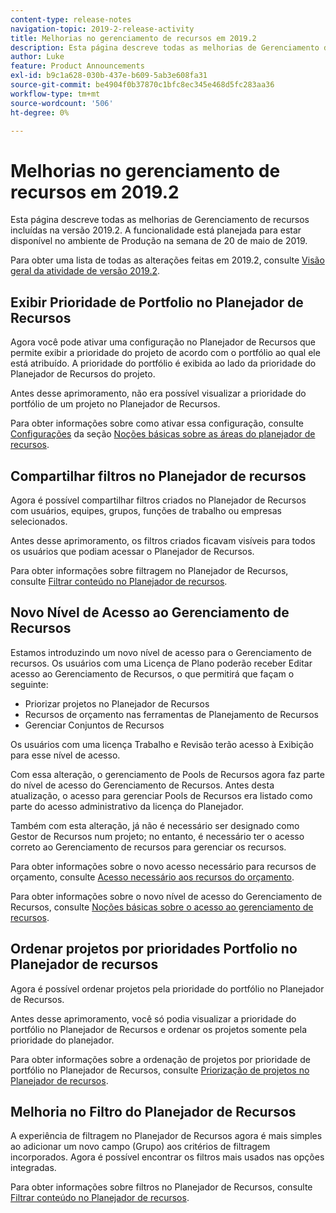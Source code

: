 ```yaml
---
content-type: release-notes
navigation-topic: 2019-2-release-activity
title: Melhorias no gerenciamento de recursos em 2019.2
description: Esta página descreve todas as melhorias de Gerenciamento de recursos incluídas na versão 2019.2. A funcionalidade está planejada para estar disponível no ambiente de Produção na semana de 20 de maio de 2019.
author: Luke
feature: Product Announcements
exl-id: b9c1a628-030b-437e-b609-5ab3e608fa31
source-git-commit: be4904f0b37870c1bfc8ec345e468d5fc283aa36
workflow-type: tm+mt
source-wordcount: '506'
ht-degree: 0%

---
```


# Melhorias no gerenciamento de recursos em 2019.2

Esta página descreve todas as melhorias de Gerenciamento de recursos incluídas na versão 2019.2. A funcionalidade está planejada para estar disponível no ambiente de Produção na semana de 20 de maio de 2019.

Para obter uma lista de todas as alterações feitas em 2019.2, consulte [Visão geral da atividade de versão 2019.2](../../../../product-announcements/product-releases/quarterly-release-archive/2019.2-release-activity/2019.2-release-activity-overview.md).

## Exibir Prioridade de Portfolio no Planejador de Recursos

Agora você pode ativar uma configuração no Planejador de Recursos que permite exibir a prioridade do projeto de acordo com o portfólio ao qual ele está atribuído. A prioridade do portfólio é exibida ao lado da prioridade do Planejador de Recursos do projeto.

Antes desse aprimoramento, não era possível visualizar a prioridade do portfólio de um projeto no Planejador de Recursos.

Para obter informações sobre como ativar essa configuração, consulte [Configurações](../../../../resource-mgmt/resource-planning/resource-planner-navigation.md#settings) da seção [Noções básicas sobre as áreas do planejador de recursos](../../../../resource-mgmt/resource-planning/resource-planner-navigation.md).

## Compartilhar filtros no Planejador de recursos

Agora é possível compartilhar filtros criados no Planejador de Recursos com usuários, equipes, grupos, funções de trabalho ou empresas selecionados.

Antes desse aprimoramento, os filtros criados ficavam visíveis para todos os usuários que podiam acessar o Planejador de Recursos.

Para obter informações sobre filtragem no Planejador de Recursos, consulte [Filtrar conteúdo no Planejador de recursos](../../../../resource-mgmt/resource-planning/filter-resource-planner.md).

## Novo Nível de Acesso ao Gerenciamento de Recursos

Estamos introduzindo um novo nível de acesso para o Gerenciamento de recursos. Os usuários com uma Licença de Plano poderão receber Editar acesso ao Gerenciamento de Recursos, o que permitirá que façam o seguinte:

* Priorizar projetos no Planejador de Recursos
* Recursos de orçamento nas ferramentas de Planejamento de Recursos
* Gerenciar Conjuntos de Recursos

Os usuários com uma licença Trabalho e Revisão terão acesso à Exibição para esse nível de acesso.

Com essa alteração, o gerenciamento de Pools de Recursos agora faz parte do nível de acesso do Gerenciamento de Recursos. Antes desta atualização, o acesso para gerenciar Pools de Recursos era listado como parte do acesso administrativo da licença do Planejador.

Também com esta alteração, já não é necessário ser designado como Gestor de Recursos num projeto; no entanto, é necessário ter o acesso correto ao Gerenciamento de recursos para gerenciar os recursos.

Para obter informações sobre o novo acesso necessário para recursos de orçamento, consulte [Acesso necessário aos recursos do orçamento](../../../../resource-mgmt/resource-planning/access-needed-to-budget-resources.md).

Para obter informações sobre o novo nível de acesso do Gerenciamento de Recursos, consulte [Noções básicas sobre o acesso ao gerenciamento de recursos](../../../../administration-and-setup/add-users/configure-and-grant-access/grant-access-resource-management.md).

## Ordenar projetos por prioridades Portfolio no Planejador de recursos

Agora é possível ordenar projetos pela prioridade do portfólio no Planejador de Recursos.

Antes desse aprimoramento, você só podia visualizar a prioridade do portfólio no Planejador de Recursos e ordenar os projetos somente pela prioridade do planejador.

Para obter informações sobre a ordenação de projetos por prioridade de portfólio no Planejador de Recursos, consulte [Priorização de projetos no Planejador de recursos](../../../../resource-mgmt/resource-planning/prioritize-projects-resource-planner.md).

## Melhoria no Filtro do Planejador de Recursos

A experiência de filtragem no Planejador de Recursos agora é mais simples ao adicionar um novo campo (Grupo) aos critérios de filtragem incorporados. Agora é possível encontrar os filtros mais usados nas opções integradas.

Para obter informações sobre filtros no Planejador de Recursos, consulte [Filtrar conteúdo no Planejador de recursos](../../../../resource-mgmt/resource-planning/filter-resource-planner.md).

